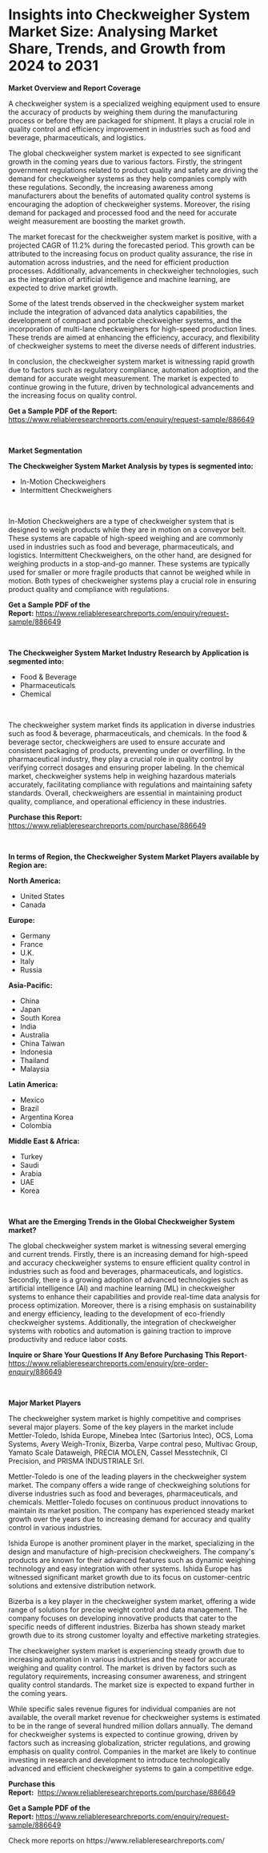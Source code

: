 <p><h1>Insights into Checkweigher System Market Size: Analysing Market Share, Trends, and Growth from 2024 to 2031</h1></p><p><strong>Market Overview and Report Coverage</strong></p>
<p><p>A checkweigher system is a specialized weighing equipment used to ensure the accuracy of products by weighing them during the manufacturing process or before they are packaged for shipment. It plays a crucial role in quality control and efficiency improvement in industries such as food and beverage, pharmaceuticals, and logistics.</p><p>The global checkweigher system market is expected to see significant growth in the coming years due to various factors. Firstly, the stringent government regulations related to product quality and safety are driving the demand for checkweigher systems as they help companies comply with these regulations. Secondly, the increasing awareness among manufacturers about the benefits of automated quality control systems is encouraging the adoption of checkweigher systems. Moreover, the rising demand for packaged and processed food and the need for accurate weight measurement are boosting the market growth.</p><p>The market forecast for the checkweigher system market is positive, with a projected CAGR of 11.2% during the forecasted period. This growth can be attributed to the increasing focus on product quality assurance, the rise in automation across industries, and the need for efficient production processes. Additionally, advancements in checkweigher technologies, such as the integration of artificial intelligence and machine learning, are expected to drive market growth.</p><p>Some of the latest trends observed in the checkweigher system market include the integration of advanced data analytics capabilities, the development of compact and portable checkweigher systems, and the incorporation of multi-lane checkweighers for high-speed production lines. These trends are aimed at enhancing the efficiency, accuracy, and flexibility of checkweigher systems to meet the diverse needs of different industries.</p><p>In conclusion, the checkweigher system market is witnessing rapid growth due to factors such as regulatory compliance, automation adoption, and the demand for accurate weight measurement. The market is expected to continue growing in the future, driven by technological advancements and the increasing focus on quality control.</p></p>
<p><strong>Get a Sample PDF of the Report:</strong> <a href="https://www.reliableresearchreports.com/enquiry/request-sample/886649">https://www.reliableresearchreports.com/enquiry/request-sample/886649</a></p>
<p>&nbsp;</p>
<p><strong>Market Segmentation</strong></p>
<p><strong>The Checkweigher System Market Analysis by types is segmented into:</strong></p>
<p><ul><li>In-Motion Checkweighers</li><li>Intermittent Checkweighers</li></ul></p>
<p>&nbsp;</p>
<p><p>In-Motion Checkweighers are a type of checkweigher system that is designed to weigh products while they are in motion on a conveyor belt. These systems are capable of high-speed weighing and are commonly used in industries such as food and beverage, pharmaceuticals, and logistics. Intermittent Checkweighers, on the other hand, are designed for weighing products in a stop-and-go manner. These systems are typically used for smaller or more fragile products that cannot be weighed while in motion. Both types of checkweigher systems play a crucial role in ensuring product quality and compliance with regulations.</p></p>
<p><strong>Get a Sample PDF of the Report:</strong>&nbsp;<a href="https://www.reliableresearchreports.com/enquiry/request-sample/886649">https://www.reliableresearchreports.com/enquiry/request-sample/886649</a></p>
<p>&nbsp;</p>
<p><strong>The Checkweigher System Market Industry Research by Application is segmented into:</strong></p>
<p><ul><li>Food & Beverage</li><li>Pharmaceuticals</li><li>Chemical</li></ul></p>
<p>&nbsp;</p>
<p><p>The checkweigher system market finds its application in diverse industries such as food & beverage, pharmaceuticals, and chemicals. In the food & beverage sector, checkweighers are used to ensure accurate and consistent packaging of products, preventing under or overfilling. In the pharmaceutical industry, they play a crucial role in quality control by verifying correct dosages and ensuring proper labeling. In the chemical market, checkweigher systems help in weighing hazardous materials accurately, facilitating compliance with regulations and maintaining safety standards. Overall, checkweighers are essential in maintaining product quality, compliance, and operational efficiency in these industries.</p></p>
<p><strong>Purchase this Report:</strong>&nbsp; <a href="https://www.reliableresearchreports.com/purchase/886649">https://www.reliableresearchreports.com/purchase/886649</a></p>
<p>&nbsp;</p>
<p><strong>In terms of Region, the Checkweigher System Market Players available by Region are:</strong></p>
<p>
    <p> <strong> North America: </strong>
        <ul>
            <li>United States</li>
            <li>Canada</li>
        </ul>
        </p> 
    <p> <strong> Europe: </strong>
        <ul>
            <li>Germany</li>
            <li>France</li>
            <li>U.K.</li>
            <li>Italy</li>
            <li>Russia</li>
        </ul>
        </p> 
    <p> <strong> Asia-Pacific: </strong>
        <ul>
            <li>China</li>
            <li>Japan</li>
            <li>South Korea</li>
            <li>India</li>
            <li>Australia</li>
            <li>China Taiwan</li>
            <li>Indonesia</li>
            <li>Thailand</li>
            <li>Malaysia</li>
        </ul>
        </p> 
    <p> <strong> Latin America: </strong>
        <ul>
            <li>Mexico</li>
            <li>Brazil</li>
            <li>Argentina Korea</li>
            <li>Colombia</li>
        </ul>
        </p> 
    <p> <strong> Middle East & Africa: </strong>
        <ul>
            <li>Turkey</li>
            <li>Saudi</li>
            <li>Arabia</li>
            <li>UAE</li>
            <li>Korea</li>
        </ul>
    </p>
    </p>
<p>&nbsp;</p>
<p><strong>What are the Emerging Trends in the Global Checkweigher System market?</strong></p>
<p><p>The global checkweigher system market is witnessing several emerging and current trends. Firstly, there is an increasing demand for high-speed and accuracy checkweigher systems to ensure efficient quality control in industries such as food and beverages, pharmaceuticals, and logistics. Secondly, there is a growing adoption of advanced technologies such as artificial intelligence (AI) and machine learning (ML) in checkweigher systems to enhance their capabilities and provide real-time data analysis for process optimization. Moreover, there is a rising emphasis on sustainability and energy efficiency, leading to the development of eco-friendly checkweigher systems. Additionally, the integration of checkweigher systems with robotics and automation is gaining traction to improve productivity and reduce labor costs.</p></p>
<p><strong>Inquire or Share Your Questions If Any Before Purchasing This Report</strong>- <a href="https://www.reliableresearchreports.com/enquiry/pre-order-enquiry/886649">https://www.reliableresearchreports.com/enquiry/pre-order-enquiry/886649</a></p>
<p>&nbsp;</p>
<p><strong>Major Market Players</strong></p>
<p><p>The checkweigher system market is highly competitive and comprises several major players. Some of the key players in the market include Mettler-Toledo, Ishida Europe, Minebea Intec (Sartorius Intec), OCS, Loma Systems, Avery Weigh-Tronix, Bizerba, Varpe contral peso, Multivac Group, Yamato Scale Dataweigh, PRECIA MOLEN, Cassel Messtechnik, CI Precision, and PRISMA INDUSTRIALE Srl.</p><p>Mettler-Toledo is one of the leading players in the checkweigher system market. The company offers a wide range of checkweighing solutions for diverse industries such as food and beverages, pharmaceuticals, and chemicals. Mettler-Toledo focuses on continuous product innovations to maintain its market position. The company has experienced steady market growth over the years due to increasing demand for accuracy and quality control in various industries.</p><p>Ishida Europe is another prominent player in the market, specializing in the design and manufacture of high-precision checkweighers. The company's products are known for their advanced features such as dynamic weighing technology and easy integration with other systems. Ishida Europe has witnessed significant market growth due to its focus on customer-centric solutions and extensive distribution network.</p><p>Bizerba is a key player in the checkweigher system market, offering a wide range of solutions for precise weight control and data management. The company focuses on developing innovative products that cater to the specific needs of different industries. Bizerba has shown steady market growth due to its strong customer loyalty and effective marketing strategies.</p><p>The checkweigher system market is experiencing steady growth due to increasing automation in various industries and the need for accurate weighing and quality control. The market is driven by factors such as regulatory requirements, increasing consumer awareness, and stringent quality control standards. The market size is expected to expand further in the coming years.</p><p>While specific sales revenue figures for individual companies are not available, the overall market revenue for checkweigher systems is estimated to be in the range of several hundred million dollars annually. The demand for checkweigher systems is expected to continue growing, driven by factors such as increasing globalization, stricter regulations, and growing emphasis on quality control. Companies in the market are likely to continue investing in research and development to introduce technologically advanced and efficient checkweigher systems to gain a competitive edge.</p></p>
<p><strong>Purchase this Report:</strong>&nbsp;&nbsp;<a href="https://www.reliableresearchreports.com/purchase/886649">https://www.reliableresearchreports.com/purchase/886649</a></p>
<p></p>
<p><strong>Get a Sample PDF of the Report:</strong>&nbsp;<a href="https://www.reliableresearchreports.com/enquiry/request-sample/886649">https://www.reliableresearchreports.com/enquiry/request-sample/886649</a></p>
<p>Check more reports on https://www.reliableresearchreports.com/</p>